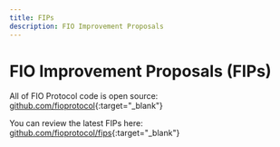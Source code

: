 ```yaml
---
title: FIPs
description: FIO Improvement Proposals
---
```


# FIO Improvement Proposals (FIPs)

All of FIO Protocol code is open source: [github.com/fioprotocol](https://github.com/fioprotocol){:target="_blank"}

You can review the latest FIPs here: [github.com/fioprotocol/fips](https://github.com/fioprotocol/fips){:target="_blank"}

